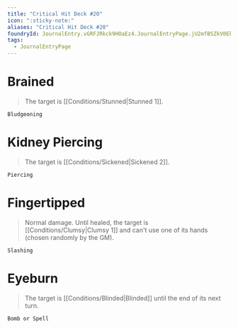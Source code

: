 ```yaml
---
title: "Critical Hit Deck #20"
icon: ":sticky-note:"
aliases: "Critical Hit Deck #20"
foundryId: JournalEntry.vGRFJRkck9HOaEz4.JournalEntryPage.jU2mfBSZkV0Ek5gE
tags:
  - JournalEntryPage
---
```

# Brained

> The target is [[Conditions/Stunned|Stunned 1]].

`Bludgeoning`

# Kidney Piercing

> The target is [[Conditions/Sickened|Sickened 2]].

`Piercing`

# Fingertipped

> Normal damage. Until healed, the target is [[Conditions/Clumsy|Clumsy 1]] and can't use one of its hands (chosen randomly by the GM).

`Slashing`

# Eyeburn

> The target is [[Conditions/Blinded|Blinded]] until the end of its next turn.

`Bomb or Spell`